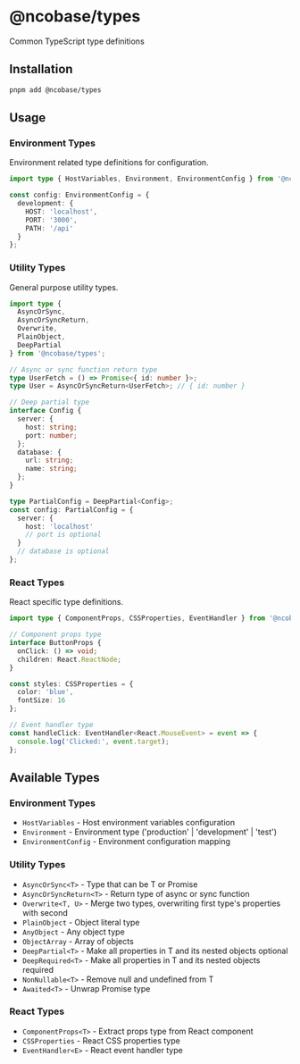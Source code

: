 # @ncobase/types

Common TypeScript type definitions

## Installation

```bash
pnpm add @ncobase/types
```

## Usage

### Environment Types

Environment related type definitions for configuration.

```typescript
import type { HostVariables, Environment, EnvironmentConfig } from '@ncobase/types';

const config: EnvironmentConfig = {
  development: {
    HOST: 'localhost',
    PORT: '3000',
    PATH: '/api'
  }
};
```

### Utility Types

General purpose utility types.

```typescript
import type {
  AsyncOrSync,
  AsyncOrSyncReturn,
  Overwrite,
  PlainObject,
  DeepPartial
} from '@ncobase/types';

// Async or sync function return type
type UserFetch = () => Promise<{ id: number }>;
type User = AsyncOrSyncReturn<UserFetch>; // { id: number }

// Deep partial type
interface Config {
  server: {
    host: string;
    port: number;
  };
  database: {
    url: string;
    name: string;
  };
}

type PartialConfig = DeepPartial<Config>;
const config: PartialConfig = {
  server: {
    host: 'localhost'
    // port is optional
  }
  // database is optional
};
```

### React Types

React specific type definitions.

```typescript
import type { ComponentProps, CSSProperties, EventHandler } from '@ncobase/types';

// Component props type
interface ButtonProps {
  onClick: () => void;
  children: React.ReactNode;
}

const styles: CSSProperties = {
  color: 'blue',
  fontSize: 16
};

// Event handler type
const handleClick: EventHandler<React.MouseEvent> = event => {
  console.log('Clicked:', event.target);
};
```

## Available Types

### Environment Types

- `HostVariables` - Host environment variables configuration
- `Environment` - Environment type ('production' | 'development' | 'test')
- `EnvironmentConfig` - Environment configuration mapping

### Utility Types

- `AsyncOrSync<T>` - Type that can be T or Promise<T>
- `AsyncOrSyncReturn<T>` - Return type of async or sync function
- `Overwrite<T, U>` - Merge two types, overwriting first type's properties with second
- `PlainObject` - Object literal type
- `AnyObject` - Any object type
- `ObjectArray` - Array of objects
- `DeepPartial<T>` - Make all properties in T and its nested objects optional
- `DeepRequired<T>` - Make all properties in T and its nested objects required
- `NonNullable<T>` - Remove null and undefined from T
- `Awaited<T>` - Unwrap Promise type

### React Types

- `ComponentProps<T>` - Extract props type from React component
- `CSSProperties` - React CSS properties type
- `EventHandler<E>` - React event handler type
